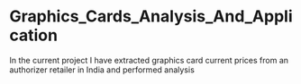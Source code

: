 # Graphics_Cards_Analysis_And_Application
In the current project I have extracted graphics card current prices from an authorizer retailer in India and performed analysis 
